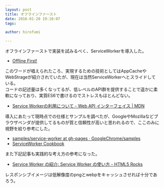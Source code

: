 ```yaml
---
layout: post
title: オフラインファースト
date: 2016-01-20 19:10:07
tags:

author: hirofumi

---
```

オフラインファーストで実装を試みるべく、ServiceWorkerを導入した。

-   [Offline First!](http://offlinefirst.org/)

このワードが唱えられたころ、実現するための技術としてはAppCacheやWebStrageが紹介されていたが、現在は当然ServiceWorkerへとスライドしている。  
コードの記述量は多くなってるが、低レベルのAPI群を提供することで遥かに柔軟になっており、実質ES6で書けるのでストレスもほとんどない。

-   [Service Workerの利用について - Web API インターフェイス | MDN](https://developer.mozilla.org/ja/docs/Web/API/ServiceWorker_API/Using_Service_Workers)

導入にあたって現時点での仕様とサンプルを調べたが、GoogleやMozillaなどブラウザベンダが提供してるものが質と信頼性が高いと思われるので、ここのみに視野を絞り参考にした。

-   [samples/service-worker at gh-pages · GoogleChrome/samples](https://github.com/GoogleChrome/samples/tree/gh-pages/service-worker)
-   [ServiceWorker Cookbook](https://serviceworke.rs/)

また下記記事も実践的な考え方の参考になった。

-   [Service Worker の紹介: Service Worker の使い方 - HTML5 Rocks](http://www.html5rocks.com/ja/tutorials/service-worker/introduction/)

レスポンシブイメージは低解像度のpngとwebpをキャッシュさせれば十分であろう。